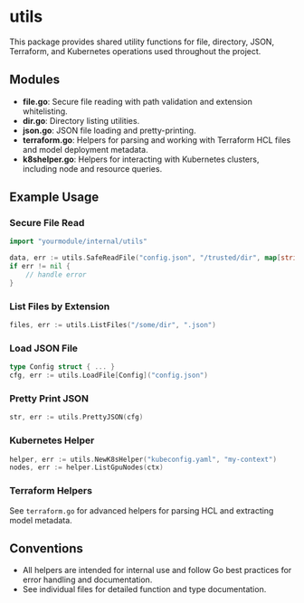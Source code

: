 # utils

This package provides shared utility functions for file, directory, JSON, Terraform, and Kubernetes operations used throughout the project.

## Modules

- **file.go**: Secure file reading with path validation and extension whitelisting.
- **dir.go**: Directory listing utilities.
- **json.go**: JSON file loading and pretty-printing.
- **terraform.go**: Helpers for parsing and working with Terraform HCL files and model deployment metadata.
- **k8shelper.go**: Helpers for interacting with Kubernetes clusters, including node and resource queries.

## Example Usage

### Secure File Read

```go
import "yourmodule/internal/utils"

data, err := utils.SafeReadFile("config.json", "/trusted/dir", map[string]struct{}{".json": {}})
if err != nil {
    // handle error
}
```

### List Files by Extension

```go
files, err := utils.ListFiles("/some/dir", ".json")
```

### Load JSON File

```go
type Config struct { ... }
cfg, err := utils.LoadFile[Config]("config.json")
```

### Pretty Print JSON

```go
str, err := utils.PrettyJSON(cfg)
```

### Kubernetes Helper

```go
helper, err := utils.NewK8sHelper("kubeconfig.yaml", "my-context")
nodes, err := helper.ListGpuNodes(ctx)
```

### Terraform Helpers

See `terraform.go` for advanced helpers for parsing HCL and extracting model metadata.

## Conventions

- All helpers are intended for internal use and follow Go best practices for error handling and documentation.
- See individual files for detailed function and type documentation.
